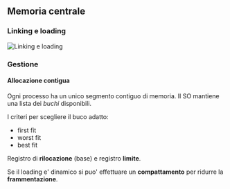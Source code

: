 ## Memoria centrale

### Linking e loading

![Linking e loading](https://i.imgur.com/Y4KDciA.png)

### Gestione

#### Allocazione contigua

Ogni processo ha un unico segmento contiguo di memoria. Il SO mantiene una lista dei *buchi* disponibili.

I criteri per scegliere il buco adatto:
- first fit
- worst fit
- best fit

Registro di **rilocazione** (base) e registro **limite**.

Se il loading e' dinamico si puo' effettuare un **compattamento** per ridurre la **frammentazione**.
